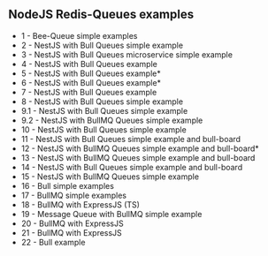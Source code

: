 ## NodeJS Redis-Queues examples

- 1 - Bee-Queue simple examples
- 2 - NestJS with Bull Queues simple example
- 3 - NestJS with Bull Queues microservice simple example
- 4 - NestJS with Bull Queues example
- 5 - NestJS with Bull Queues example\*
- 6 - NestJS with Bull Queues example\*
- 7 - NestJS with Bull Queues example
- 8 - NestJS with Bull Queues simple example
- 9.1 - NestJS with Bull Queues simple example
- 9.2 - NestJS with BullMQ Queues simple example
- 10 - NestJS with Bull Queues simple example
- 11 - NestJS with Bull Queues simple example and bull-board
- 12 - NestJS with BullMQ Queues simple example and bull-board\*
- 13 - NestJS with BullMQ Queues simple example and bull-board
- 14 - NestJS with Bull Queues simple example and bull-board
- 15 - NestJS with BullMQ Queues simple example
- 16 - Bull simple examples
- 17 - BullMQ simple examples
- 18 - BullMQ with ExpressJS (TS)
- 19 - Message Queue with BullMQ simple example
- 20 - BullMQ with ExpressJS
- 21 - BullMQ with ExpressJS
- 22 - Bull example
